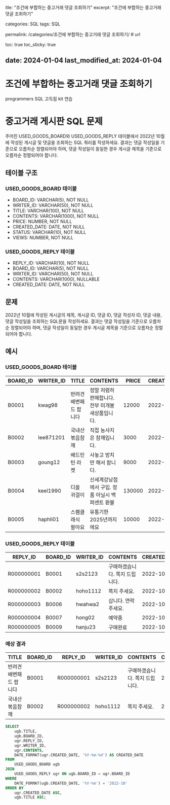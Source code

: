 itle: "조건에 부합하는 중고거래 댓글 조회하기"
excerpt: "조건에 부합하는 중고거래 댓글 조회하기"

categories: SQL
tags:  SQL

permalink: /categories/조건에 부합하는 중고거래 댓글 조회하기/ # url

toc: true
toc_sticky: true

date: 2024-01-04
last_modified_at: 2024-01-04
---

# 조건에 부합하는 중고거래 댓글 조회하기
programmers SQL 고득점 kit 연습


# 중고거래 게시판 SQL 문제

주어진 USED_GOODS_BOARD와 USED_GOODS_REPLY 테이블에서 2022년 10월에 작성된 게시글 및 댓글을 조회하는 SQL 쿼리를 작성하세요. 결과는 댓글 작성일을 기준으로 오름차순 정렬되어야 하며, 댓글 작성일이 동일한 경우 게시글 제목을 기준으로 오름차순 정렬되어야 합니다.

## 테이블 구조

### USED_GOODS_BOARD 테이블

- BOARD_ID: VARCHAR(5), NOT NULL
- WRITER_ID: VARCHAR(50), NOT NULL
- TITLE: VARCHAR(100), NOT NULL
- CONTENTS: VARCHAR(1000), NOT NULL
- PRICE: NUMBER, NOT NULL
- CREATED_DATE: DATE, NOT NULL
- STATUS: VARCHAR(10), NOT NULL
- VIEWS: NUMBER, NOT NULL

### USED_GOODS_REPLY 테이블

- REPLY_ID: VARCHAR(10), NOT NULL
- BOARD_ID: VARCHAR(5), NOT NULL
- WRITER_ID: VARCHAR(50), NOT NULL
- CONTENTS: VARCHAR(1000), NULLABLE
- CREATED_DATE: DATE, NOT NULL

## 문제

2022년 10월에 작성된 게시글의 제목, 게시글 ID, 댓글 ID, 댓글 작성자 ID, 댓글 내용, 댓글 작성일을 조회하는 SQL문을 작성하세요. 결과는 댓글 작성일을 기준으로 오름차순 정렬되어야 하며, 댓글 작성일이 동일한 경우 게시글 제목을 기준으로 오름차순 정렬되어야 합니다.

## 예시

### USED_GOODS_BOARD 테이블

| BOARD_ID | WRITER_ID | TITLE                | CONTENTS                                  | PRICE | CREATED_DATE | STATUS | VIEWS |
|----------|-----------|----------------------|-------------------------------------------|-------|--------------|--------|-------|
| B0001    | kwag98    | 반려견 배변패드 팝니다 | 정말 저렴히 판매합니다. 전부 미개봉 새상품입니다. | 12000 | 2022-10-01   | DONE   | 250   |
| B0002    | lee871201 | 국내산 볶음참깨       | 직접 농사지은 참깨입니다.                    | 3000  | 2022-10-02   | DONE   | 121   |
| B0003    | goung12   | 배드민턴 라켓        | 사놓고 방치만 해서 팝니다.                   | 9000  | 2022-10-02   | SALE   | 212   |
| B0004    | keel1990  | 디올 귀걸이          | 신세계강남점에서 구입. 정품 아닐시 백퍼센트 환불 | 130000 | 2022-10-02  | SALE   | 199   |
| B0005    | haphli01  | 스팸클래식 팔아요     | 유통기한 2025년까지에요                     | 10000 | 2022-10-02  | SALE   | 121   |

### USED_GOODS_REPLY 테이블

| REPLY_ID     | BOARD_ID | WRITER_ID | CONTENTS                         | CREATED_DATE |
|--------------|----------|-----------|----------------------------------|--------------|
| R000000001   | B0001    | s2s2123   | 구매하겠습니다. 쪽지 드립니다.   | 2022-10-02   |
| R000000002   | B0002    | hoho1112  | 쪽지 주세요.                     | 2022-10-03   |
| R000000003   | B0006    | hwahwa2   | 삽니다. 연락주세요.                | 2022-10-03   |
| R000000004   | B0007    | hong02    | 예약중                           | 2022-10-06   |
| R000000005   | B0009    | hanju23   | 구매완료                         | 2022-10-07   |

### 예상 결과

| TITLE                 | BOARD_ID | REPLY_ID   | WRITER_ID | CONTENTS                         | CREATED_DATE |
|-----------------------|----------|------------|-----------|----------------------------------|--------------|
| 반려견 배변패드 팝니다 | B0001    | R000000001 | s2s2123   | 구매하겠습니다. 쪽지 드립니다.   | 2022-10-02   |
| 국내산 볶음참깨       | B0002    | R000000002 | hoho1112  | 쪽지 주세요.                     | 2022-10-03   |

```sql
SELECT
    ugb.TITLE,
    ugb.BOARD_ID,
    ugr.REPLY_ID,
    ugr.WRITER_ID,
    ugr.CONTENTS,
    DATE_FORMAT(ugr.CREATED_DATE, '%Y-%m-%d') AS CREATED_DATE
FROM
    USED_GOODS_BOARD ugb
JOIN
    USED_GOODS_REPLY ugr ON ugb.BOARD_ID = ugr.BOARD_ID
WHERE
    DATE_FORMAT(ugb.CREATED_DATE, '%Y-%m') = '2022-10'
ORDER BY
    ugr.CREATED_DATE ASC,
    ugb.TITLE ASC;
```

